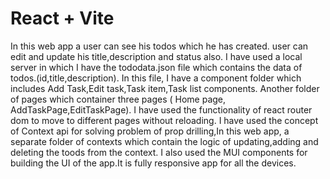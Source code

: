 # React + Vite
  In this web app a user can see his todos which he has created.
  user can edit and update his title,description and status also.
  I have used a local server in which I have the tododata.json file which contains the data of todos.(id,title,description).
  In this file, I have a component folder which includes Add Task,Edit task,Task item,Task list components.
  Another folder of pages which container three pages ( Home page, AddTaskPage,EditTaskPage).
  I have used the functionality of react router dom to move to different pages without reloading.
  I have used the concept of Context api for solving problem of prop drilling,In this web app, a separate folder of contexts which contain the logic of updating,adding and deleting the toods from the context.
  I also used the MUI components for building the UI of the app.It is fully responsive app for all the devices.
  
